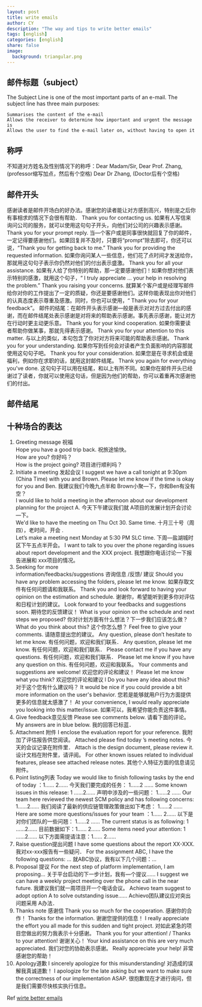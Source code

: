 ```yaml
---
layout: post
title: write emails
author: CY
description: "The way and tips to write better emails"
tags: [english]
categories: [english]
share: false
image:
  background: triangular.png 
---
```

## 邮件标题（subject）
The Subject Line is one of the most important parts of an e-mail. The subject line has three main purposes:


    Summarises the content of the e-mail
    Allows the receiver to determine how important and urgent the message is
    Allows the user to find the e-mail later on, without having to open it


## 称呼
不知道对方姓名及性别情况下的称呼：Dear Madam/Sir,
Dear Prof. Zhang, (professor缩写加点，然后有个空格)
Dear Dr Zhang, (Doctor后有个空格)

## 邮件开头
感谢读者是邮件开场白的好办法。感谢您的读者能让对方感到高兴，特别是之后你有事相求的情况下会很有帮助．
Thank you for contacting us. 如果有人写信来询问公司的服务，就可以使用这句句子开头，向他们对公司的兴趣表示感谢。
Thank you for your prompt reply. 当—个客户或是同事很快就回复了你的邮件，一定记得要感谢他们。如果回复并不及时，只要将“prompt”除去即可，你还可以说，“Thank you for getting back to me.”
Thank you for providing the requested information. 如果你询问某人一些信息，他们花了点时间才发送给你，那就用这句句子表示你仍然对他们的付出表示盛激。
Thank you for all your assistance. 如果有人给了你特别的帮助，那一定要感谢他们！如果你想对他们表示特别的感激，就用这个句子，“ I truly appreciate … your help in resolving the problem.” Thank you raising your concerns. 就算某个客户或是经理写邮件给你对你的工作提出了一定的质疑，你还是要感谢他们。这样你能表现出你对他们的认真态度表示尊重及感激。同时，你也可以使用，“ Thank you for your feedback”。
邮件的结尾：在邮件开头表示感谢—般是表示对对方过去付出的感谢，而在邮件结尾处表示感谢是对将来的帮助表示感谢。事先表示感谢，能让对方在行动时更主动更乐意。
Thank you for your kind cooperation. 如果你需要读者帮助你做某事，那就先得表示感谢。
Thank you for your attention to this matter. 与以上的类似，本句包含了你对对方将来可能的帮助表示感谢。
Thank you for your understanding. 如果你写到任何会对读者产生负面影响的内容那就使用这句句子吧。
Thank you for your consideration. 如果您是在寻求机会或是福利，例如你在求职的话，就用这封邮件结尾。
Thank you again for everything you've done. 这句句子可以用在结尾，和以上有所不同。如果你在邮件开头已经谢过了读者，你就可以使用这句话，但是因为他们的帮助，你可以着重再次感谢他们的付出。

## 邮件结尾


## 十种场合的表达
1. Greeting message 祝福   
Hope you have a good trip back. 祝旅途愉快。    
How are you? 你好吗？    
How is the project going? 项目进行顺利吗？
2. Initiate a meeting 发起会议
I suggest we have a call tonight at 9:30pm (China Time) with you and Brown. Please let me know if the time is okay for you and Ben. 我建议我们今晚九点半和 Brown小聚—下，你和Ben有没有空？    
I would like to hold a meeting in the afternoon about our development planning for the project A. 今天下午建议我们就 A项目的发展计划开会讨论—下。      
We'd like to have the meeting on Thu Oct 30. Same time. 十月三十号（周四），老时间，开会 .     
Let’s make a meeting next Monday at 5:30 PM SLC time. 下周—盐湖城时区下午五点半开会。
I want to talk to you over the phone regarding issues about report development and the XXX project.  我想跟你电话讨论一下报告进展和 xxx项目的情况。   
3. Seeking for more   
information/feedbacks/suggestions 咨询信息 /反馈/ 建议
Should you have any problem accessing the folders, please let me know.
如果存取文件有任何问题请和我联系。
Thank you and look forward to having your opinion on the estimation and schedule.
谢谢你，希望能听到更多你对评估和日程计划的建议。
Look forward to your feedbacks and suggestions soon.
期待您的反馈建议！
What is your opinion on the schedule and next steps we proposed?
你对计划方面有什么想法？下一步我们应该怎么做？
What do you think about this? 这个你怎么想？
Feel free to give your comments.  请随意提出您的建议。
Any question, please don’t hesitate to let me know. 有任何问题，欢迎和我们联系．
Any question, please let me know. 有任何问题，欢迎和我们联系．
Please contact me if you have any questions. 有任何问题，欢迎和我们联系．
Please let me know if you have any question on this. 有任何问题，欢迎和我联系。
Your comments and suggestions are welcome! 欢迎您的评论和建议！
Please let me know what you think? 欢迎您的评论和建议 l
Do you have any idea about this? 对于这个您有什么建议吗？
It would be nice if you could provide a bit more information on the user's behavior.
您若是能够就用户行为方面提供更多的信息就太感激了！
At your convenience, I would really appreciate you looking into this matter/issue.
如果可以，我希望你能负责这件事情。
4. Give feedback意见反馈
Please see comments below. 请看下面的评论。
My answers are in blue below. 我的回答已标蓝．
5. Attachment 附件
I enclose the evaluation report for your reference. 我附加了评估报告供您阅读。
Attached please find today ’s meeting notes.  今天的会议记录在附件里．
Attach is the design document, please review it.  设计文档在附件里，请评阅。
For other known issues related to individual features, please see attached release notes.
其他个人特征方面的信息请见附件。
6. Point listing列表
Today we would like to finish following tasks by the end of today ：1…… 2……
今天我们要完成的任务： 1……2 ……
Some known issues in this release: 1 ……2…… 声明中涉及的一些问题： 1……2 ……
Our team here reviewed the newest SCM policy and has following concerns: 1……2……
我们阅读了最新的供应链管理政策做出如下考虑： 1……2 ……
Here are some more questions/issues for your team ：1…… 2……
以下是对你们团队的一些问翘： 1……2 ……
The current status is as following: 1 ……2…… 目前数据如下：1…… 2……
Some items need your attention: 1 ……2…… 以下方面需提请注意：1…… 2……
7. Raise question提出问题
I have some questions about the report XX-XXX.  我对xx-xxx报告有一些疑问．
For the assignment ABC, I have the following questions: ... 就ABC协议，我有以下几个问题：…
8. Proposal 提议
For the next step of platform implementation, I am proposing...
关于平台启动的下一步计划，我有—个提议……
I suggest we can have a weekly project meeting over the phone call in the near future.
我建议我们就一周项目开一个电话会议。
Achievo team suggest to adopt option A to solve outstanding issue......
Achievo团队建议应对突出问题采用 A办法．
9. Thanks note 感谢信
Thank you so much for the cooperation. 感谢你的合作！
Thanks for the information. 谢谢您提供的信息！
I really appreciate the effort you all made for this sudden and tight project.
对如此紧急的项目您做出的努力我表示十分感谢。
Thank you for your attention! / Thanks to your attention! 谢谢关心！
Your kind assistance on this are very much appreciated.
我们对您的协助表示感谢。
Really appreciate your help! 非常感谢您的帮助！
10. Apology道歉
I sincerely apologize for this misunderstanding! 对造成的误解我真诚道歉！
I apologize for the late asking but we want to make sure the correctness of our implementation ASAP.  很抱歉现在才进行询问，但是我们需要尽快核实执行信息。


Ref [wirte better emails](http://writebetteremails.com/)